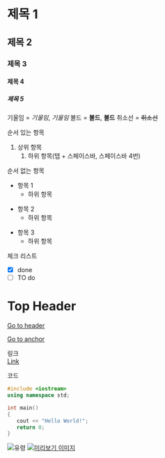 # 제목 1
## 제목 2
### 제목 3
#### 제목 4
##### 제목 5

기울임 = *기울임*, _기울임_
볼드 =  **볼드**, __볼드__
취소선 = ~~취소선~~

순서 있는 항목
1. 상위 항목
   1. 하위 항목(탭 + 스페이스바, 스페이스바 4번)

순서 없는 항목
- 항목 1
    - 하위 항목
* 항목 2
   * 하위 항목
+ 항목 3
   + 하위 항목
 
체크 리스트
- [x] done
- [ ] TO do

# Top Header
[Go to header](#Top-Header)

<a id="anchor"></a>
[Go to anchor](#anchor)

링크<br>
[Link](https://github.com)

코드
```c++
#include <iostream>
using namespace std;

int main()
{
   cout << "Hello World!";
   return 0;
}
```

![유령](https://cdn.pixabay.com/photo/2023/09/13/07/29/ghost-8250317_1280.png)
[![미리보기 이미지](https://cdn.pixabay.com/photo/2023/09/13/07/29/ghost-8250317_1280.png)](https://github.com/realp0tato)





